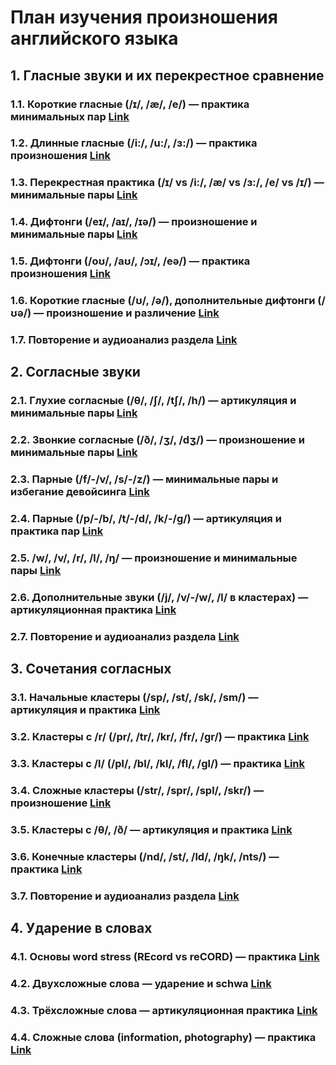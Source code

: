 # План изучения произношения английского языка

## 1. Гласные звуки и их перекрестное сравнение

### 1.1. Короткие гласные (/ɪ/, /æ/, /e/) — практика минимальных пар [Link](1.1/README.html)
### 1.2. Длинные гласные (/i:/, /u:/, /ɜ:/) — практика произношения [Link](1.2/README.html)
### 1.3. Перекрестная практика (/ɪ/ vs /i:/, /æ/ vs /ɜ:/, /e/ vs /ɪ/) — минимальные пары [Link](1.3/README.html)
### 1.4. Дифтонги (/eɪ/, /aɪ/, /ɪə/) — произношение и минимальные пары [Link](1.4/README.html)
### 1.5. Дифтонги (/oʊ/, /aʊ/, /ɔɪ/, /eə/) — практика произношения [Link](1.5/README.html)
### 1.6. Короткие гласные (/ʊ/, /ə/), дополнительные дифтонги (/ʊə/) — произношение и различение [Link](1.6/README.html)
### 1.7. Повторение и аудиоанализ раздела [Link](1.7/README.html)
## 2. Согласные звуки
### 2.1. Глухие согласные (/θ/, /ʃ/, /tʃ/, /h/) — артикуляция и минимальные пары [Link](2.1/README.html)
### 2.2. Звонкие согласные (/ð/, /ʒ/, /dʒ/) — произношение и минимальные пары [Link](2.2/README.html)
### 2.3. Парные (/f/-/v/, /s/-/z/) — минимальные пары и избегание девойсинга [Link](2.3/README.html)
### 2.4. Парные (/p/-/b/, /t/-/d/, /k/-/g/) — артикуляция и практика пар [Link](2.4/README.html)
### 2.5. /w/, /v/, /r/, /l/, /ŋ/ — произношение и минимальные пары [Link](2.5/README.html)
### 2.6. Дополнительные звуки (/j/, /v/-/w/, /l/ в кластерах) — артикуляционная практика [Link](2.6/README.html)
### 2.7. Повторение и аудиоанализ раздела [Link](2.7/README.html)
## 3. Сочетания согласных
### 3.1. Начальные кластеры (/sp/, /st/, /sk/, /sm/) — артикуляция и практика [Link](3.1/README.html)
### 3.2. Кластеры с /r/ (/pr/, /tr/, /kr/, /fr/, /gr/) — практика [Link](3.2/README.html)
### 3.3. Кластеры с /l/ (/pl/, /bl/, /kl/, /fl/, /gl/) — практика [Link](3.3/README.html)
### 3.4. Сложные кластеры (/str/, /spr/, /spl/, /skr/) — произношение [Link](3.4/README.html)
### 3.5. Кластеры с /θ/, /ð/ — артикуляция и практика [Link](3.5/README.html)
### 3.6. Конечные кластеры (/nd/, /st/, /ld/, /ŋk/, /nts/) — практика [Link](3.6/README.html)
### 3.7. Повторение и аудиоанализ раздела [Link](3.7/README.html)
## 4. Ударение в словах
### 4.1. Основы word stress (REcord vs reCORD) — практика [Link](4.1/README.html)
### 4.2. Двухсложные слова — ударение и schwa [Link](4.2/README.html)
### 4.3. Трёхсложные слова — артикуляционная практика [Link](4.3/README.html)
### 4.4. Сложные слова (information, photography) — практика [Link](4.4/README.html)

